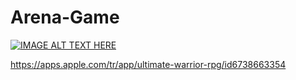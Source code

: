 # Arena-Game
 
[![IMAGE ALT TEXT HERE](https://img.youtube.com/vi/SGSAkUnnhGE/0.jpg)](https://www.youtube.com/watch?v=SGSAkUnnhGE)


https://apps.apple.com/tr/app/ultimate-warrior-rpg/id6738663354

